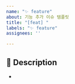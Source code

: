 ```yaml
---
name: "✨ feature"
about: 기능 추가 이슈 템플릿
title: "[feat] "
labels: "✨ feature"
assignees: ''

---
```


## 📌 Description
-
